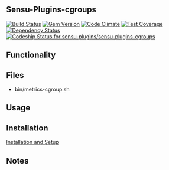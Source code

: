 ## Sensu-Plugins-cgroups

[ ![Build Status](https://travis-ci.org/sensu-plugins/sensu-plugins-cgroups.svg?branch=master)](https://travis-ci.org/sensu-plugins/sensu-plugins-cgroups)
[![Gem Version](https://badge.fury.io/rb/sensu-plugins-cgroups.svg)](http://badge.fury.io/rb/sensu-plugins-cgroups)
[![Code Climate](https://codeclimate.com/github/sensu-plugins/sensu-plugins-cgroups/badges/gpa.svg)](https://codeclimate.com/github/sensu-plugins/sensu-plugins-cgroups)
[![Test Coverage](https://codeclimate.com/github/sensu-plugins/sensu-plugins-cgroups/badges/coverage.svg)](https://codeclimate.com/github/sensu-plugins/sensu-plugins-cgroups)
[![Dependency Status](https://gemnasium.com/sensu-plugins/sensu-plugins-cgroups.svg)](https://gemnasium.com/sensu-plugins/sensu-plugins-cgroups)
[![Codeship Status for sensu-plugins/sensu-plugins-cgroups](https://codeship.com/projects/8d6718d0-d4b4-0132-a250-16774c8da8c5/status?branch=master)](https://codeship.com/projects/77867)

## Functionality

## Files
 * bin/metrics-cgroup.sh

## Usage

## Installation

[Installation and Setup](https://github.com/sensu-plugins/documentation/blob/master/user_docs/installation_instructions.md)

## Notes
